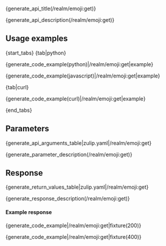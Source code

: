 {generate_api_title(/realm/emoji:get)}

{generate_api_description(/realm/emoji:get)}

## Usage examples

{start_tabs}
{tab|python}

{generate_code_example(python)|/realm/emoji:get|example}

{generate_code_example(javascript)|/realm/emoji:get|example}

{tab|curl}

{generate_code_example(curl)|/realm/emoji:get|example}

{end_tabs}

## Parameters

{generate_api_arguments_table|zulip.yaml|/realm/emoji:get}

{generate_parameter_description(/realm/emoji:get)}

## Response

{generate_return_values_table|zulip.yaml|/realm/emoji:get}


{generate_response_description(/realm/emoji:get)}

#### Example response

{generate_code_example|/realm/emoji:get|fixture(200)}

{generate_code_example|/realm/emoji:get|fixture(400)}
